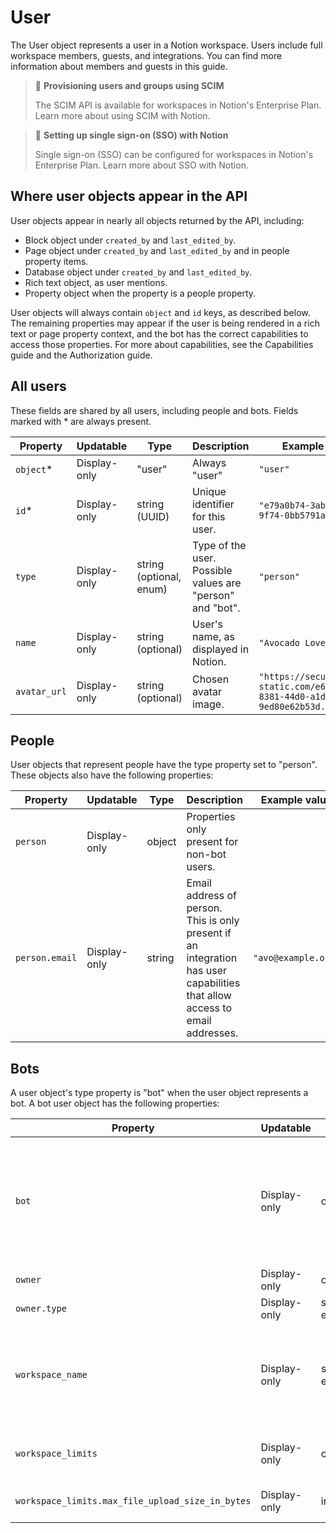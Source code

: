 # User

The User object represents a user in a Notion workspace. Users include full workspace members, guests, and integrations.
You can find more information about members and guests in this guide.

> 📘 **Provisioning users and groups using SCIM**
>
> The SCIM API is available for workspaces in Notion's Enterprise Plan. Learn more about using SCIM with Notion.

> 📘 **Setting up single sign-on (SSO) with Notion**
>
> Single sign-on (SSO) can be configured for workspaces in Notion's Enterprise Plan. Learn more about SSO with Notion.

## Where user objects appear in the API

User objects appear in nearly all objects returned by the API, including:

- Block object under `created_by` and `last_edited_by`.
- Page object under `created_by` and `last_edited_by` and in people property items.
- Database object under `created_by` and `last_edited_by`.
- Rich text object, as user mentions.
- Property object when the property is a people property.

User objects will always contain `object` and `id` keys, as described below. The remaining properties may appear if the
user is being rendered in a rich text or page property context, and the bot has the correct capabilities to access those
properties. For more about capabilities, see the Capabilities guide and the Authorization guide.

## All users

These fields are shared by all users, including people and bots. Fields marked with * are always present.

| Property     | Updatable    | Type                    | Description                                               | Example value                                                                 |
|--------------|--------------|-------------------------|-----------------------------------------------------------|-------------------------------------------------------------------------------|
| `object`*    | Display-only | "user"                  | Always "user"                                             | `"user"`                                                                      |
| `id`*        | Display-only | string (UUID)           | Unique identifier for this user.                          | `"e79a0b74-3aba-4149-9f74-0bb5791a6ee6"`                                      |
| `type`       | Display-only | string (optional, enum) | Type of the user. Possible values are "person" and "bot". | `"person"`                                                                    |
| `name`       | Display-only | string (optional)       | User's name, as displayed in Notion.                      | `"Avocado Lovelace"`                                                          |
| `avatar_url` | Display-only | string (optional)       | Chosen avatar image.                                      | `"https://secure.notion-static.com/e6a352a8-8381-44d0-a1dc-9ed80e62b53d.jpg"` |

## People

User objects that represent people have the type property set to "person". These objects also have the following
properties:

| Property       | Updatable    | Type   | Description                                                                                                                 | Example value       |
|----------------|--------------|--------|-----------------------------------------------------------------------------------------------------------------------------|---------------------|
| `person`       | Display-only | object | Properties only present for non-bot users.                                                                                  |                     |
| `person.email` | Display-only | string | Email address of person. This is only present if an integration has user capabilities that allow access to email addresses. | `"avo@example.org"` |

## Bots

A user object's type property is "bot" when the user object represents a bot. A bot user object has the following
properties:

| Property                                         | Updatable    | Type        | Description                                                                                                                                                                                          | Example value                                                                                                                                                                                                                                  |
|--------------------------------------------------|--------------|-------------|------------------------------------------------------------------------------------------------------------------------------------------------------------------------------------------------------|------------------------------------------------------------------------------------------------------------------------------------------------------------------------------------------------------------------------------------------------|
| `bot`                                            | Display-only | object      | If you're using GET /v1/users/me or GET /v1/users/{{your_bot_id}}, then this field returns data about the bot, including owner, owner.type, and workspace_name. These properties are detailed below. | `{ "object": "user", "id": "9188c6a5-7381-452f-b3dc-d4865aa89bdf", "name": "Test Integration", "avatar_url": null, "type": "bot", "bot": { "owner": { "type": "workspace", "workspace": true }, "workspace_name": "Ada Lovelace's Notion" } }` |
| `owner`                                          | Display-only | object      | Information about who owns this bot.                                                                                                                                                                 | `{ "type": "workspace", "workspace": true }`                                                                                                                                                                                                   |
| `owner.type`                                     | Display-only | string enum | The type of owner, either "workspace" or "user".                                                                                                                                                     | `"workspace"`                                                                                                                                                                                                                                  |
| `workspace_name`                                 | Display-only | string enum | If the owner.type is "workspace", then workspace.name identifies the name of the workspace that owns the bot. If the owner.type is "user", then workspace.name is null.                              | `"Ada Lovelace's Notion"`                                                                                                                                                                                                                      |
| `workspace_limits`                               | Display-only | object      | Information about the limits and restrictions that apply to the bot's workspace.                                                                                                                     | `{"max_file_upload_size_in_bytes": 5242880}`                                                                                                                                                                                                   |
| `workspace_limits.max_file_upload_size_in_bytes` | Display-only | integer     | The maximum allowable size of a file upload, in bytes.                                                                                                                                               | `5242880`                                                                                                                                                                                                                                      |